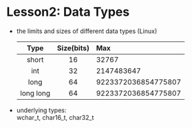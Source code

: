 # Lesson2: Data Types
- the limits and sizes of different data types (Linux)

    | Type | Size(bits) | Max |
    | :-: | :-: | :- |
    | short | 16 | 32767 |
    | int | 32 | 2147483647 |
    | long | 64 | 9223372036854775807 |
    | long long | 64 | 9223372036854775807 |

- underlying types: \
     wchar_t, char16_t, char32_t